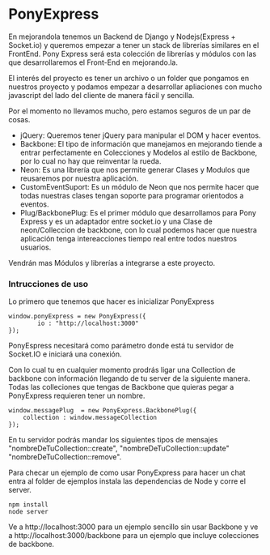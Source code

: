 # PonyExpress

En mejorandola tenemos un Backend de Django y Nodejs(Express + Socket.io) y queremos empezar a tener un stack de librerías similares en el FrontEnd. Pony Express será esta  colección de librerías y módulos con las que desarrollaremos el Front-End en mejorando.la. 

El interés del proyecto es tener un archivo o un folder que pongamos en nuestros proyecto y podamos empezar a desarrollar apliaciones con mucho javascript del lado del cliente de manera fácil y sencilla.

Por el momento no llevamos mucho, pero estamos seguros de un par de cosas.
* jQuery: Queremos tener jQuery para manipular el DOM y hacer eventos.
* Backbone: El tipo de información que manejamos en mejorando tiende a entrar perfectamente en Colecciones y Modelos al estilo de Backbone, por lo cual no hay que reinventar la rueda.
* Neon: Es una librería que nos permite generar Clases y Modulos que reusaremos por nuestra aplicación.
* CustomEventSuport: Es un módulo de Neon que nos permite hacer que todas nuestras clases tengan soporte para programar orientodos a eventos.
* Plug/BackbonePlug: Es el primer módulo que desarrollamos para Pony Express y es un adaptador entre socket.io y una Clase de neon/Colleccion de backbone, con lo cual podemos hacer que nuestra aplicación tenga intereacciones tiempo real entre todos nuestros usuarios.

Vendrán mas Módulos y librerías a integrarse a este proyecto.

### Intrucciones de uso
 
Lo primero que tenemos que hacer es inicializar PonyExpress

    window.ponyExpress = new PonyExpress({
		    io : "http://localhost:3000"
    });
    
PonyEspress necesitará como parámetro donde está tu servidor de Socket.IO e iniciará una conexión.

Con lo cual tu en cualquier momento prodrás ligar una Collection de backbone con información llegando de tu server de la siguiente manera. Todas las colleciones que tengas de Backbone que quieras pegar a PonyExpress requieren tener un nombre.

    window.messagePlug  = new PonyExpress.BackbonePlug({
        collection : window.messageCollection
    });
    
En tu servidor podrás mandar los siguientes tipos de mensajes "nombreDeTuCollection::create", "nombreDeTuCollection::update"  "nombreDeTuCollection::remove".

Para checar un ejemplo de como usar PonyExpress para hacer un chat entra al folder de ejemplos instala las dependencias de Node y corre el server.

    npm install
    node server
    
Ve a http://localhost:3000 para un ejemplo sencillo sin usar Backbone y ve a http://localhost:3000/backbone para un ejemplo que incluye colecciones de backbone.



